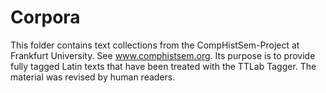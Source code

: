 # Corpora
This folder contains text collections from the CompHistSem-Project at Frankfurt University. See www.comphistsem.org. Its purpose is to provide fully tagged Latin texts that have been treated with the TTLab Tagger. The material was revised by human readers.
